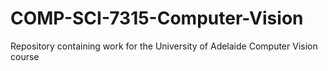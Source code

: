 # COMP-SCI-7315-Computer-Vision
Repository containing work for the University of Adelaide Computer Vision course
